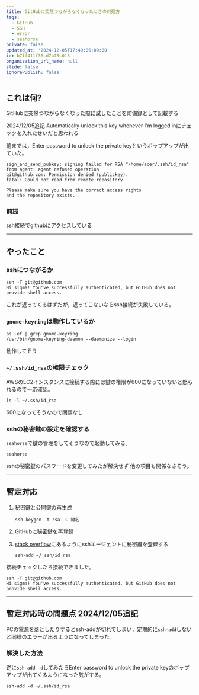 ```yaml
---
title: GitHubに突然つながらなくなったときの対処方
tags:
  - GitHub
  - SSH
  - error
  - seahorse
private: false
updated_at: '2024-12-05T17:49:06+09:00'
id: b7ff411f36cd7b73c018
organization_url_name: null
slide: false
ignorePublish: false
---
```

## これは何?

GitHubに突然つながらなくなった際に試したことを防備録として記載する

2024/12/05追記
Automatically unlock this key whenever I'm logged inにチェックを入れたせいだと思われる

前までは，Enter password to unlock the private keyというポップアップが出ていた。

```
sign_and_send_pubkey: signing failed for RSA "/home/acer/.ssh/id_rsa" from agent: agent refused operation
git@github.com: Permission denied (publickey).
fatal: Could not read from remote repository.

Please make sure you have the correct access rights
and the repository exists.
```

### 前提

ssh接続でgithubにアクセスしている

---

## やったこと

### sshにつながるか

```shell
ssh -T git@github.com
Hi sigma! You've successfully authenticated, but GitHub does not provide shell access.
```
これが返ってくるはずだが，返ってこないならssh接続が失敗している。

### `gnome-keyring`は動作しているか

```shell
ps -ef | grep gnome-keyring
/usr/bin/gnome-keyring-daemon --daemonize --login
```
動作してそう

### `~/.ssh/id_rsa`の権限チェック

AWSのEC2インスタンスに接続する際には鍵の権限が600になっていないと怒られるので一応確認。

```shell
ls -l ~/.ssh/id_rsa
```
600になってそうなので問題なし

### sshの秘密鍵の設定を確認する

`seahorse`で鍵の管理をしてそうなので起動してみる。

```shell
seahorse
```
sshの秘密鍵のパスワードを変更してみたが解決せず
他の項目も関係なさそう。

---

## 暫定対応

1. 秘密鍵と公開鍵の再生成
    
    ```shell
    ssh-keygen -t rsa -C 鍵名
    ```
2. GitHubに秘密鍵を再登録
3. [stack overflow](https://stackoverflow.com/a/71335885/55505449)にあるようにsshエージェントに秘密鍵を登録する

    ```shell
    ssh-add ~/.ssh/id_rsa
    ```
接続チェックしたら接続できました。

```shell
ssh -T git@github.com
Hi sigma! You've successfully authenticated, but GitHub does not provide shell access.
```

---

## 暫定対応時の問題点 2024/12/05追記

PCの電源を落としたりするとssh-addが切れてしまい，定期的に`ssh-add`しないと同様のエラーが出るようになってしまった。

### 解決した方法

逆に`ssh-add -d`してみたらEnter password to unlock the private keyのポップアップが出てくるようになった気がする。

```shell
ssh-add -d ~/.ssh/id_rsa
```



